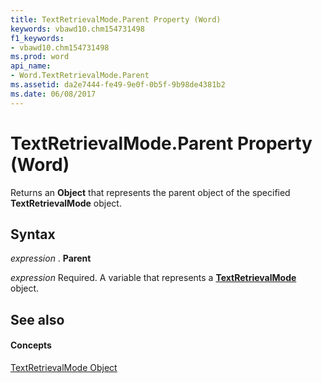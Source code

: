 ```yaml
---
title: TextRetrievalMode.Parent Property (Word)
keywords: vbawd10.chm154731498
f1_keywords:
- vbawd10.chm154731498
ms.prod: word
api_name:
- Word.TextRetrievalMode.Parent
ms.assetid: da2e7444-fe49-9e0f-0b5f-9b98de4381b2
ms.date: 06/08/2017
---
```



# TextRetrievalMode.Parent Property (Word)

Returns an  **Object** that represents the parent object of the specified **TextRetrievalMode** object.


## Syntax

 _expression_ . **Parent**

 _expression_ Required. A variable that represents a **[TextRetrievalMode](Word.TextRetrievalMode.md)** object.


## See also


#### Concepts


[TextRetrievalMode Object](Word.TextRetrievalMode.md)

